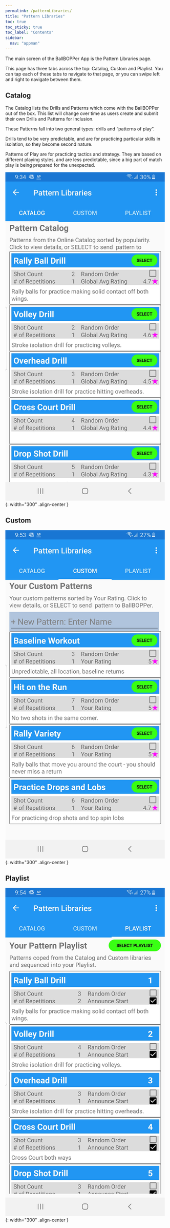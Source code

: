 ```yaml
---
permalink: /patternLibraries/
title: "Pattern Libraries"
toc: true
toc_sticky: true
toc_label: "Contents"
sidebar:
  nav: "appman"
---
```

The main screen of the BallBOPPer App is the Pattern Libraries page.

This page has three tabs across the top: Catalog, Custom and Playlist. You can tap each of these tabs to navigate to that page, or you can swipe left and right to navigate between them.

## Catalog
The Catalog lists the Drills and Patterns which come with the BallBOPPer out of the box. This list will change over time as users create and submit their own Drills and Patterns for inclusion.

These Patterns fall into two general types: drills and “patterns of play”.

Drills tend to be very predictable, and are for practicing particular skills in isolation, so they become second nature.

Patterns of Play are for practicing tactics and strategy. They are based on different playing styles, and are less predictable, since a big part of match play is being prepared for the unexpected.

![Catalog Image](../assets/images/PatternLibrariesCatalog.png){: width="300" .align-center } 

## Custom

![Custom Image](../assets/images/PatternLibrariesCustom.png){: width="300" .align-center } 

## Playlist

![Playlist Image](../assets/images/PatternLibrariesPlaylist.png){: width="300" .align-center } 
